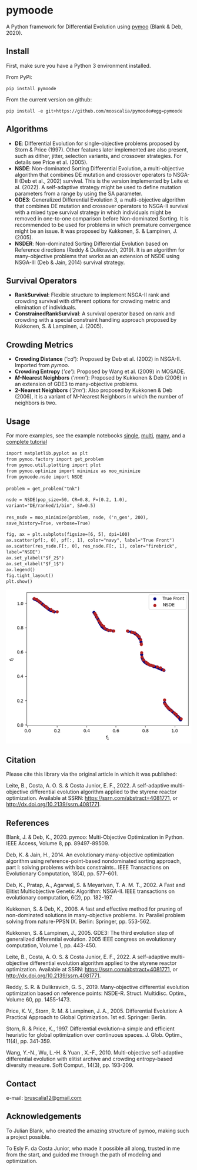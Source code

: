# pymoode
A Python framework for Differential Evolution using [pymoo](https://github.com/anyoptimization/pymoo) (Blank & Deb, 2020).

## Install
First, make sure you have a Python 3 environment installed.

From PyPi:
```
pip install pymoode
```

From the current version on github:
```
pip install -e git+https://github.com/mooscalia/pymoode#egg=pymoode
```

## Algorithms
- **DE**: Differential Evolution for single-objective problems proposed by Storn & Price (1997). Other features later implemented are also present, such as dither, jitter, selection variants, and crossover strategies. For details see Price et al. (2005).
- **NSDE**: Non-dominated Sorting Differential Evolution, a multi-objective algorithm that combines DE mutation and crossover operators to NSGA-II (Deb et al., 2002) survival. This is the version implemented by Leite et al. (2022). A self-adaptive strategy might be used to define mutation parameters from a range by using the SA parameter.
- **GDE3**: Generalized Differential Evolution 3, a multi-objective algorithm that combines DE mutation and crossover operators to NSGA-II survival with a mixed type survival strategy in which individuals might be removed in one-to-one comparison before Non-dominated Sorting. It is recommended to be used for problems in which premature convergence might be an issue. It was proposed by Kukkonen, S. & Lampinen, J. (2005).
- **NSDER**: Non-dominated Sorting Differential Evolution based on Reference directions (Reddy & Dulikravich, 2019). It is an algorithm for many-objective problems that works as an extension of NSDE using NSGA-III (Deb & Jain, 2014) survival strategy.

## Survival Operators
- **RankSurvival**: Flexible structure to implement NSGA-II rank and crowding survival with different options for crowding metric and elimination of individuals.
- **ConstrainedRankSurvival**: A survival operator based on rank and crowding with a special constraint handling approach proposed by Kukkonen, S. & Lampinen, J. (2005).

## Crowding Metrics
- **Crowding Distance** (*'cd'*): Proposed by Deb et al. (2002) in NSGA-II. Imported from *pymoo*.
- **Crowding Entropy** (*'ce'*): Proposed by Wang et al. (2009) in MOSADE.
- ***M*-Nearest Neighbors** (*'mnn'*): Proposed by Kukkonen & Deb (2006) in an extension of GDE3 to many-objective problems.
- **2-Nearest Neighbors** (*'2nn'*): Also proposed by Kukkonen & Deb (2006), it is a variant of M-Nearest Neighbors in which the number of neighbors is two.

## Usage
For more examples, see the example notebooks [single](./EXAMPLE_SOO.ipynb), [multi](./EXAMPLE_MULTI.ipynb), [many](./EXAMPLE_MANY.ipynb), and a [complete tutorial](./tutorial.ipynb)

```
import matplotlib.pyplot as plt
from pymoo.factory import get_problem
from pymoo.util.plotting import plot
from pymoo.optimize import minimize as moo_minimize
from pymoode.nsde import NSDE

problem = get_problem("tnk")
```

```
nsde = NSDE(pop_size=50, CR=0.8, F=(0.2, 1.0), variant="DE/ranked/1/bin", SA=0.5)
    
res_nsde = moo_minimize(problem, nsde, ('n_gen', 200), save_history=True, verbose=True)
```

```
fig, ax = plt.subplots(figsize=[6, 5], dpi=100)
ax.scatter(pf[:, 0], pf[:, 1], color="navy", label="True Front")
ax.scatter(res_nsde.F[:, 0], res_nsde.F[:, 1], color="firebrick", label="NSDE")
ax.set_ylabel("$f_2$")
ax.set_xlabel("$f_1$")
ax.legend()
fig.tight_layout()
plt.show()
```
![tnk_nsde](./images/tnk_nsde.png)

## Citation
Please cite this library via the original article in which it was published:

Leite, B., Costa, A. O. S. & Costa Junior, E. F., 2022. A self-adaptive multi-objective differential evolution algorithm applied to the styrene reactor optimization. Available at SSRN: https://ssrn.com/abstract=4081771, or http://dx.doi.org/10.2139/ssrn.4081771.

## References
Blank, J. & Deb, K., 2020. pymoo: Multi-Objective Optimization in Python. IEEE Access, Volume 8, pp. 89497-89509.

Deb, K. & Jain, H., 2014. An evolutionary many-objective optimization algorithm using reference-point-based nondominated sorting approach, part I: solving problems with box constraints.. IEEE Transactions on Evolutionary Computation, 18(4), pp. 577–601.

Deb, K., Pratap, A., Agarwal, S. & Meyarivan, T. A. M. T., 2002. A Fast and Elitist Multiobjective Genetic Algorithm: NSGA-II. IEEE transactions on evolutionary computation, 6(2), pp. 182-197.

Kukkonen, S. & Deb, K., 2006. A fast and effective method for pruning of non-dominated solutions in many-objective problems. In: Parallel problem solving from nature-PPSN IX. Berlin: Springer, pp. 553-562.

Kukkonen, S. & Lampinen, J., 2005. GDE3: The third evolution step of generalized differential evolution. 2005 IEEE congress on evolutionary computation, Volume 1, pp. 443-450.

Leite, B., Costa, A. O. S. & Costa Junior, E. F., 2022. A self-adaptive multi-objective differential evolution algorithm applied to the styrene reactor optimization. Available at SSRN: https://ssrn.com/abstract=4081771, or http://dx.doi.org/10.2139/ssrn.4081771.

Reddy, S. R. & Dulikravich, G. S., 2019. Many-objective differential evolution optimization based on reference points: NSDE-R. Struct. Multidisc. Optim., Volume 60, pp. 1455-1473.

Price, K. V., Storn, R. M. & Lampinen, J. A., 2005. Differential Evolution: A Practical Approach to Global Optimization. 1st ed. Springer: Berlin.

Storn, R. & Price, K., 1997. Differential evolution–a simple and efficient heuristic for global optimization over continuous spaces. J. Glob. Optim., 11(4), pp. 341-359.

Wang, Y.-N., Wu, L.-H. & Yuan , X.-F., 2010. Multi-objective self-adaptive differential evolution with elitist archive and crowding entropy-based diversity measure. Soft Comput., 14(3), pp. 193-209.

## Contact
e-mail: bruscalia12@gmail.com

## Acknowledgements
To Julian Blank, who created the amazing structure of pymoo, making such a project possible.

To Esly F. da Costa Junior, who made it possible all along, trusted in me from the start, and guided me through the path of modeling and optimization.